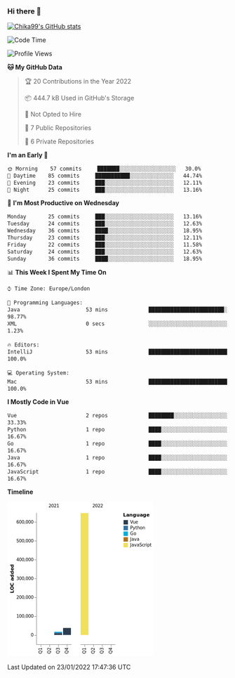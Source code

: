 ### Hi there 👋
[![Chika99's GitHub stats](https://github-readme-stats.vercel.app/api?username=Chika99&count_private=true&show_icons=true)](https://github.com/anuraghazra/github-readme-stats)

<!--START_SECTION:waka-->
![Code Time](http://img.shields.io/badge/Code%20Time-2%20hrs%2026%20mins-blue)

![Profile Views](http://img.shields.io/badge/Profile%20Views-55-blue)

**🐱 My GitHub Data** 

> 🏆 20 Contributions in the Year 2022
 > 
> 📦 444.7 kB Used in GitHub's Storage 
 > 
> 🚫 Not Opted to Hire
 > 
> 📜 7 Public Repositories 
 > 
> 🔑 6 Private Repositories  
 > 
**I'm an Early 🐤** 

```text
🌞 Morning    57 commits     ███████░░░░░░░░░░░░░░░░░░   30.0% 
🌆 Daytime    85 commits     ███████████░░░░░░░░░░░░░░   44.74% 
🌃 Evening    23 commits     ███░░░░░░░░░░░░░░░░░░░░░░   12.11% 
🌙 Night      25 commits     ███░░░░░░░░░░░░░░░░░░░░░░   13.16%

```
📅 **I'm Most Productive on Wednesday** 

```text
Monday       25 commits     ███░░░░░░░░░░░░░░░░░░░░░░   13.16% 
Tuesday      24 commits     ███░░░░░░░░░░░░░░░░░░░░░░   12.63% 
Wednesday    36 commits     ████░░░░░░░░░░░░░░░░░░░░░   18.95% 
Thursday     23 commits     ███░░░░░░░░░░░░░░░░░░░░░░   12.11% 
Friday       22 commits     ███░░░░░░░░░░░░░░░░░░░░░░   11.58% 
Saturday     24 commits     ███░░░░░░░░░░░░░░░░░░░░░░   12.63% 
Sunday       36 commits     ████░░░░░░░░░░░░░░░░░░░░░   18.95%

```


📊 **This Week I Spent My Time On** 

```text
⌚︎ Time Zone: Europe/London

💬 Programming Languages: 
Java                     53 mins             ████████████████████████░   98.77% 
XML                      0 secs              ░░░░░░░░░░░░░░░░░░░░░░░░░   1.23%

🔥 Editors: 
IntelliJ                 53 mins             █████████████████████████   100.0%

💻 Operating System: 
Mac                      53 mins             █████████████████████████   100.0%

```

**I Mostly Code in Vue** 

```text
Vue                      2 repos             ████████░░░░░░░░░░░░░░░░░   33.33% 
Python                   1 repo              ████░░░░░░░░░░░░░░░░░░░░░   16.67% 
Go                       1 repo              ████░░░░░░░░░░░░░░░░░░░░░   16.67% 
Java                     1 repo              ████░░░░░░░░░░░░░░░░░░░░░   16.67% 
JavaScript               1 repo              ████░░░░░░░░░░░░░░░░░░░░░   16.67%

```


**Timeline**

![Chart not found](https://raw.githubusercontent.com/Chika99/Chika99/main/charts/bar_graph.png) 


 Last Updated on 23/01/2022 17:47:36 UTC
<!--END_SECTION:waka-->

<!--
**Chika99/Chika99** is a ✨ _special_ ✨ repository because its `README.md` (this file) appears on your GitHub profile.

Here are some ideas to get you started:

- 🔭 I’m currently working on ...
- 🌱 I’m currently learning ...
- 👯 I’m looking to collaborate on ...
- 🤔 I’m looking for help with ...
- 💬 Ask me about ...
- 📫 How to reach me: ...
- 😄 Pronouns: ...
- ⚡ Fun fact: ...
-->
